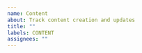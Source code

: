 ```yaml
---
name: Content
about: Track content creation and updates
title: ""
labels: CONTENT
assignees: ""
---
```


